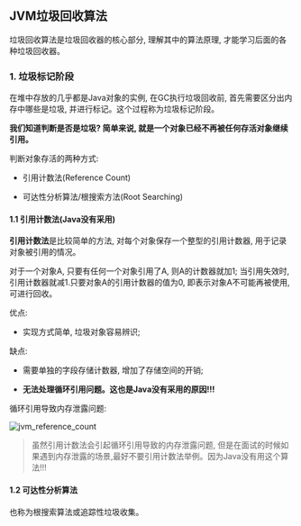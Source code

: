 ## JVM垃圾回收算法

垃圾回收算法是垃圾回收器的核心部分, 理解其中的算法原理, 才能学习后面的各种垃圾回收器。

### 1. 垃圾标记阶段

在堆中存放的几乎都是Java对象的实例, 在GC执行垃圾回收前, 首先需要区分出内存中哪些是垃圾, 并进行标记。这个过程称为垃圾标记阶段。

**我们知道判断是否是垃圾? 简单来说, 就是一个对象已经不再被任何存活对象继续引用。**

判断对象存活的两种方式:

- 引用计数法(Reference Count)

- 可达性分析算法/根搜索方法(Root Searching)

#### 1.1 引用计数法(Java没有采用)

**引用计数法**是比较简单的方法, 对每个对象保存一个整型的引用计数器, 用于记录对象被引用的情况。

对于一个对象A, 只要有任何一个对象引用了A, 则A的计数器就加1; 当引用失效时, 引用计数器就减1.只要对象A的引用计数器的值为0, 即表示对象A不可能再被使用, 可进行回收。

优点: 

- 实现方式简单, 垃圾对象容易辨识; 

缺点:

- 需要单独的字段存储计数器, 增加了存储空间的开销;

- **无法处理循环引用问题。这也是Java没有采用的原因!!!**

循环引用导致内存泄露问题:

![jvm_reference_count](/image/jvm_reference_count.png)

> 虽然引用计数法会引起循环引用导致的内存泄露问题, 但是在面试的时候如果遇到内存泄露的场景,最好不要引用计数法举例。因为Java没有用这个算法!!!

#### 1.2 可达性分析算法

也称为根搜索算法或追踪性垃圾收集。

